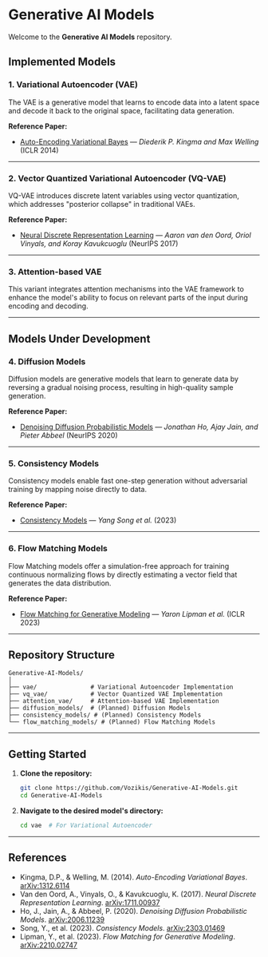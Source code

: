 # Generative AI Models

Welcome to the **Generative AI Models** repository.

## Implemented Models

### 1. Variational Autoencoder (VAE)
The VAE is a generative model that learns to encode data into a latent space and decode it back to the original space, facilitating data generation.

**Reference Paper:**  
- [Auto-Encoding Variational Bayes](https://arxiv.org/abs/1312.6114) — *Diederik P. Kingma and Max Welling* (ICLR 2014)

---

### 2. Vector Quantized Variational Autoencoder (VQ-VAE)
VQ-VAE introduces discrete latent variables using vector quantization, which addresses "posterior collapse" in traditional VAEs.

**Reference Paper:**  
- [Neural Discrete Representation Learning](https://arxiv.org/abs/1711.00937) — *Aaron van den Oord, Oriol Vinyals, and Koray Kavukcuoglu* (NeurIPS 2017)

---

### 3. Attention-based VAE
This variant integrates attention mechanisms into the VAE framework to enhance the model's ability to focus on relevant parts of the input during encoding and decoding.

---

## Models Under Development

### 4. Diffusion Models
Diffusion models are generative models that learn to generate data by reversing a gradual noising process, resulting in high-quality sample generation.

**Reference Paper:**  
- [Denoising Diffusion Probabilistic Models](https://arxiv.org/abs/2006.11239) — *Jonathan Ho, Ajay Jain, and Pieter Abbeel* (NeurIPS 2020)

---

### 5. Consistency Models
Consistency models enable fast one-step generation without adversarial training by mapping noise directly to data.

**Reference Paper:**  
- [Consistency Models](https://arxiv.org/abs/2303.01469) — *Yang Song et al.* (2023)

---

### 6. Flow Matching Models
Flow Matching models offer a simulation-free approach for training continuous normalizing flows by directly estimating a vector field that generates the data distribution.

**Reference Paper:**  
- [Flow Matching for Generative Modeling](https://arxiv.org/abs/2210.02747) — *Yaron Lipman et al.* (ICLR 2023)

---

## Repository Structure

```
Generative-AI-Models/
│
├── vae/               # Variational Autoencoder Implementation
├── vq_vae/            # Vector Quantized VAE Implementation
├── attention_vae/     # Attention-based VAE Implementation
├── diffusion_models/  # (Planned) Diffusion Models
├── consistency_models/ # (Planned) Consistency Models
└── flow_matching_models/ # (Planned) Flow Matching Models
```

---

## Getting Started

1. **Clone the repository:**
   ```bash
   git clone https://github.com/Vozikis/Generative-AI-Models.git
   cd Generative-AI-Models
   ```

2. **Navigate to the desired model's directory:**
   ```bash
   cd vae  # For Variational Autoencoder
   ```
---

## References
- Kingma, D.P., & Welling, M. (2014). *Auto-Encoding Variational Bayes*. [arXiv:1312.6114](https://arxiv.org/abs/1312.6114)
- Van den Oord, A., Vinyals, O., & Kavukcuoglu, K. (2017). *Neural Discrete Representation Learning*. [arXiv:1711.00937](https://arxiv.org/abs/1711.00937)
- Ho, J., Jain, A., & Abbeel, P. (2020). *Denoising Diffusion Probabilistic Models*. [arXiv:2006.11239](https://arxiv.org/abs/2006.11239)
- Song, Y., et al. (2023). *Consistency Models*. [arXiv:2303.01469](https://arxiv.org/abs/2303.01469)
- Lipman, Y., et al. (2023). *Flow Matching for Generative Modeling*. [arXiv:2210.02747](https://arxiv.org/abs/2210.02747)
